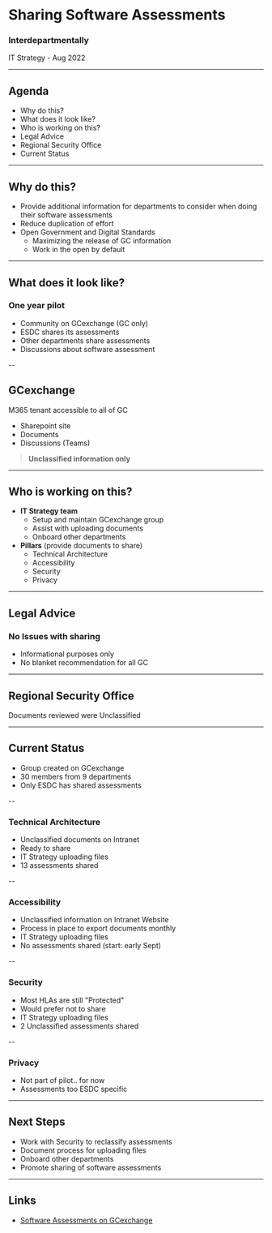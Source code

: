 <!--markdownlint-disable MD033-->
<!--markdownlint-disable MD001-->

# Sharing Software Assessments

### Interdepartmentally

IT Strategy - Aug 2022

---

## Agenda

- Why do this?
- What does it look like?
- Who is working on this?
- Legal Advice
- Regional Security Office
- Current Status

---

## Why do this?

- Provide additional information for departments to consider when doing their software assessments
- Reduce duplication of effort
- Open Government and Digital Standards
  - Maximizing the release of GC information
  - Work in the open by default

---

## What does it look like?

### One year pilot

- Community on GCexchange (GC only)
- ESDC shares its assessments
- Other departments share assessments
- Discussions about software assessment

--

## GCexchange

M365 tenant accessible to all of GC

- Sharepoint site
- Documents
- Discussions (Teams)

> **Unclassified information only**

---

## Who is working on this?

- **IT Strategy team**
  - Setup and maintain GCexchange group
  - Assist with uploading documents
  - Onboard other departments
- **Pillars** (provide documents to share)
  - Technical Architecture
  - Accessibility
  - Security
  - Privacy

---

## Legal Advice

### No Issues with sharing

- Informational purposes only
- No blanket recommendation for all GC

---

## Regional Security Office

Documents reviewed were Unclassified

---

## Current Status

- Group created on GCexchange
- 30 members from 9 departments
- Only ESDC has shared assessments

--

### Technical Architecture

- Unclassified documents on Intranet
- Ready to share
- IT Strategy uploading files
- 13 assessments shared

--

### Accessibility

- Unclassified information on Intranet Website
- Process in place to export documents monthly
- IT Strategy uploading files
- No assessments shared (start: early Sept)

--

### Security

- Most HLAs are still "Protected"
- Would prefer not to share
- IT Strategy uploading files
- 2 Unclassified assessments shared

--

### Privacy

- Not part of pilot.. for now
- Assessments too ESDC specific

---

## Next Steps

- Work with Security to reclassify assessments
- Document process for uploading files
- Onboard other departments
- Promote sharing of software assessments

---

## Links

- [Software Assessments on GCexchange](https://gcxgce.sharepoint.com/teams/1000219)